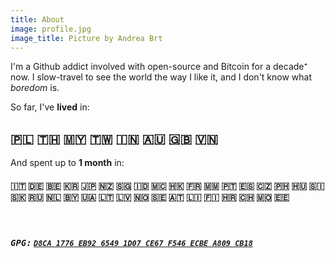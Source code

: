 ```yaml
---
title: About
image: profile.jpg
image_title: Picture by Andrea Brt
---
```


<!-- Picture by Andrea -->

I'm a Github addict involved with open-source and Bitcoin for a decade⁺ now.  I slow-travel to see the world the way I like it, and I don't know what _boredom_ is. 

So far, I've <b>lived</b> in: 

## 🇵🇱 🇹🇭 🇲🇾 🇹🇼 🇮🇳 🇦🇺 🇬🇧 🇻🇳

And spent up to <b>1 month</b> in:

#### 🇮🇹 🇩🇪 🇧🇪 🇰🇷 🇯🇵 🇳🇿 🇸🇬 🇮🇩 🇲🇨 🇭🇰 🇫🇷 🇲🇲 🇵🇹 🇪🇸 🇨🇿 🇵🇭 🇭🇺 🇸🇮 🇸🇰 🇷🇺 🇳🇱 🇧🇾 🇺🇦 🇱🇹 🇱🇻 🇳🇴 🇸🇪 🇦🇹 🇱🇮 🇫🇮 🇭🇷 🇨🇭 🇲🇴 🇪🇪


<br />

##### <kbd>GPG:</kbd> [`D8CA 1776 EB92 6549 1D07 CE67 F546 ECBE A809 CB18`][gpg]

[gpg]: http://keyserver.ubuntu.com/pks/lookup?op=get&search=0xd8ca1776eb9265491d07ce67f546ecbea809cb18
